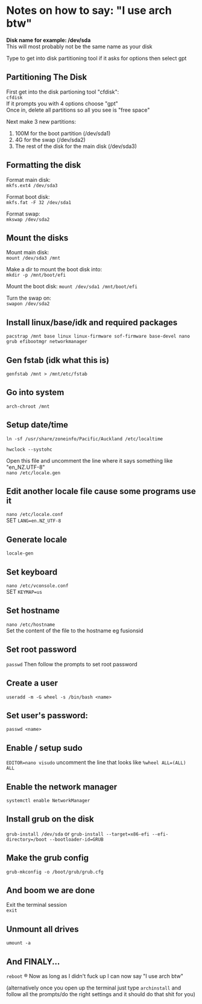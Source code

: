 # Notes on how to say: "I use arch btw"

**Disk name for example: /dev/sda**  
This will most probably not be the same name as your disk

Type to get into disk partitioning tool
if it asks for options then select gpt

## Partitioning The Disk
First get into the disk partioning tool "cfdisk":  
`cfdisk`  
If it prompts you with 4 options choose "gpt"   
Once in, delete all partitions so all you see is "free space"

Next make 3 new partitions:  
1. 100M for the boot partition (/dev/sda1)
2. 4G for the swap (/dev/sda2)
3. The rest of the disk for the main disk (/dev/sda3)

## Formatting the disk
Format main disk:  
`mkfs.ext4 /dev/sda3`   

Format boot disk:  
`mkfs.fat -F 32 /dev/sda1`   

Format swap:  
`mkswap /dev/sda2`   

## Mount the disks
Mount main disk:  
`mount /dev/sda3 /mnt`   

Make a dir to mount the boot disk into:  
`mkdir -p /mnt/boot/efi`

Mount the boot disk:
`mount /dev/sda1 /mnt/boot/efi`

Turn the swap on:  
`swapon /dev/sda2`

## Install linux/base/idk and required packages
`pacstrap /mnt base linux linux-firmware sof-firmware base-devel nano grub efibootmgr networkmanager`

## Gen fstab (idk what this is)
`genfstab /mnt > /mnt/etc/fstab`

## Go into system
`arch-chroot /mnt`

## Setup date/time
`ln -sf /usr/share/zoneinfo/Pacific/Auckland /etc/localtime`

`hwclock --systohc`

Open this file  and uncomment the line where it says something like "en_NZ.UTF-8"   
`nano /etc/locale.gen` 

## Edit another locale file cause some programs use it
`nano /etc/locale.conf`  
SET `LANG=en.NZ_UTF-8`

## Generate locale
`locale-gen`

## Set keyboard
`nano /etc/vconsole.conf`  
SET `KEYMAP=us`

## Set hostname
`nano /etc/hostname`  
Set the content of the file to the hostname eg fusionsid

## Set root password
`passwd` Then follow the prompts to set root password

## Create a user
`useradd -m -G wheel -s /bin/bash <name>`

## Set user's password:  
`passwd <name>`

## Enable / setup sudo 
`EDITOR=nano visudo`
uncomment the line that looks like `%wheel ALL=(ALL) ALL`

## Enable the network manager
`systemctl enable NetworkManager`

## Install grub on the disk
`grub-install /dev/sda` or `grub-install --target=x86-efi --efi-directory=/boot --bootloader-id=GRUB`

## Make the grub config
`grub-mkconfig -o /boot/grub/grub.cfg`

## And boom we are done
Exit the terminal session  
`exit`

## Unmount all drives  
`umount -a`

## And FINALY...
`reboot`
®
Now as long as I didn't fuck up I can now say "I use arch btw"

(alternatively once you open up the terminal just type `archinstall` and follow all the prompts/do the right settings and it should do that shit for you)
